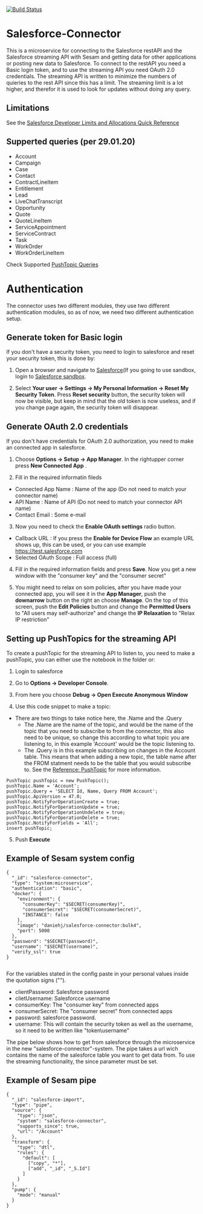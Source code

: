 [![Build Status](https://travis-ci.org/sesam-community/power-bi.svg?branch=master)](https://travis-ci.org/sesam-community/power-bi)

# Salesforce-Connector

This is a microservice for connecting to the Salesforce restAPI and the Salesforce streaming API with Sesam and getting data for other applications or posting new data to Salesforce.
To connect to the restAPI you need a Basic login token, and to use the streaming API you need OAuth 2.0 credentials.
The streaming API is written to minimize the numbers of quieries to the rest API since this has a limit. The streaming limit is a lot higher, and therefor it is used to look for updates without doing any query.

## Limitations

See the [Salesforce Developer Limits and Allocations Quick Reference](https://developer.salesforce.com/docs/atlas.en-us.salesforce_app_limits_cheatsheet.meta/salesforce_app_limits_cheatsheet/salesforce_app_limits_overview.htm)

## Supperted queries (per 29.01.20)

- Account
- Campaign
- Case
- Contact
- ContractLineItem
- Entitlement
- Lead
- LiveChatTranscript
- Opportunity
- Quote
- QuoteLineItem
- ServiceAppointment
- ServiceContract
- Task
- WorkOrder
- WorkOrderLineItem

Check Supported [PushTopic Queries](https://developer.salesforce.com/docs/atlas.en-us.api_streaming.meta/api_streaming/supported_soql.htm)

# Authentication

The connector uses two different modules, they use two different authentication modules, so as of now, we need two different authentication setup.


## Generate token for Basic login

If you don't have a security token, you need to login to salesforce and reset your security token, this is done by:

1. Open a browser and navigate to [Salesforce](https://https://login.salesforce.com)(If you going to use sandbox, login to [Salesforce sandbox](https://https://test.salesforce.com).

2. Select **Your user -> Settings -> My Personal Information -> Reset My Security Token**. Press **Reset security** button, the security token will now be visible, but keep in mind that the old token is now useless, and if you change page again, the security token will disappear.

## Generate OAuth 2.0 credentials

If you don't have credentials for OAuth 2.0 authorization, you need to make an connected app in salesforce.

1. Choose **Options -> Setup -> App Manager**. In the rightupper corner press **New Connected App** .

2. Fill in the required informatin fileds
  - Connected App Name : Name of the app (Do not need to match your connector name)
  - API Name : Name of API (Do not need to match your connector API name)
  - Contact Email : Some e-mail

3. Now you need to check the **Enable OAuth settings** radio button.
  - Callback URL : If you press the **Enable for Device Flow** an example URL shows up, this can be used, or you can use example https://test.salesforce.com
  - Selected OAuth Scope : Full access (full)

4. Fill in the required information fields and press **Save**. Now you get a new window with the "consumer key" and the "consumer secret"

5. You might need to relax on som policies, after you have made your connected app, you will see it in the **App Manager**, push the **downarrow** button on the right an choose **Manage**. On the top of this screen, push the **Edit Policies** button and change the **Permitted Users** to "All users may self-authorize" and change the **IP Relaxation** to "Relax IP restriction"


## Setting up PushTopics for the streaming API

To create a pushTopic for the streaming API to listen to, you need to make a pushTopic, you can either use the notebook in the folder or:

1. Login to salesforce

2. Go to **Options -> Developer Console**.

3. From here you choose **Debug -> Open Execute Anonymous Window**

4. Use this code snippet to make a topic:
* There are two things to take notice here, the .Name and the .Query
  - The .Name are the name of the topic, and would be the name of the topic that you need to subscribe to from the connector, this also need to be unique, so change this according to what topic you are listening to, in this example 'Account' would be the topic listening to.
  - The .Query is in this example subscribing on changes in the Account table. This means that when adding a new topic, the table name after the FROM statment needs to be the table that you would subscribe to. See the [Reference: PushTopic](https://developer.salesforce.com/docs/atlas.en-us.api_streaming.meta/api_streaming/pushtopic.htm) for more information.

```
PushTopic pushTopic = new PushTopic();
pushTopic.Name = 'Account';
pushTopic.Query = 'SELECT Id, Name, Query FROM Account';
pushTopic.ApiVersion = 47.0;
pushTopic.NotifyForOperationCreate = true;
pushTopic.NotifyForOperationUpdate = true;
pushTopic.NotifyForOperationUndelete = true;
pushTopic.NotifyForOperationDelete = true;
pushTopic.NotifyForFields = 'All';
insert pushTopic;
```

5. Push **Execute**

## Example of Sesam system config
```
{
  "_id": "salesforce-connector",
  "type": "system:microservice",
  "authentication": "basic",
  "docker": {
    "environment": {
      "consumerKey": "$SECRET(consumerKey)",
      "consumerSecret": "$SECRET(consumerSecret)",
      "INSTANCE": false
    },
    "image": "daniehj/salesforce-connector:bulk4",
    "port": 5000
  },
  "password": "$SECRET(password)",
  "username": "$SECRET(username)",
  "verify_ssl": true
}


```

For the variables stated in the config paste in your personal values inside the quotation signs ("").
 * clientPassword: Salesforce password
 * clietUsername: Salesforcce username
 * consumerKey: The "consumer key" from connected apps
 * consumerSecret: The "consumer secret" from connected apps
 * password: salesforce password.
 * username: This will contain the security token as well as the username, so it need to be written like "token\username"

The  pipe below shows how to get from salesforce through the microservice in the new "salesforce-connector"-system. The pipe takes a url wich contains the name of the salesforce table you want to get data from. To use the streaming functionality, the since parameter must be set.

## Example of Sesam pipe
```
{
  "_id": "salesforce-import",
  "type": "pipe",
  "source": {
    "type": "json",
    "system": "salesforce-connector",
    "supports_since": true,
    "url": "/Account"
  },
  "transform": {
    "type": "dtl",
    "rules": {
      "default": [
        ["copy", "*"],
        ["add", "_id", "_S.Id"]
      ]
    }
  },
  "pump": {
    "mode": "manual"
  }
}


```
